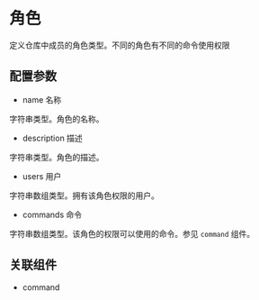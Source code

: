 # 角色

定义仓库中成员的角色类型。不同的角色有不同的命令使用权限

## 配置参数

- name 名称

字符串类型。角色的名称。

- description 描述

字符串类型。角色的描述。

- users 用户

字符串数组类型。拥有该角色权限的用户。

- commands 命令

字符串数组类型。该角色的权限可以使用的命令。参见 `command` 组件。

## 关联组件

- command
